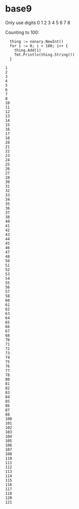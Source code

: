 # base9

Only use digits 0 1 2 3 4 5 6 7 8

Counting to 100:

```
  thing := nonary.NewInt()
  for i := 0; i < 100; i++ {
    thing.Add(1)
    fmt.Println(thing.String())
  }
```

```
1
2
3
4
5
6
7
8
10
11
12
13
14
15
16
17
18
20
21
22
23
24
25
26
27
28
30
31
32
33
34
35
36
37
38
40
41
42
43
44
45
46
47
48
50
51
52
53
54
55
56
57
58
60
61
62
63
64
65
66
67
68
70
71
72
73
74
75
76
77
78
80
81
82
83
84
85
86
87
88
100
101
102
103
104
105
106
107
108
110
111
112
113
114
115
116
117
118
120
121
```
